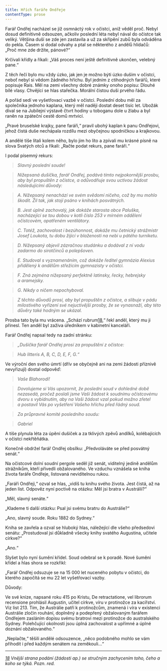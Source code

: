 ```yaml
---
title: Hřích faráře Ondřeje
contentType: prose
---
```


Farář Ondřej nacházel se již osmnáctý rok v očistci, aniž věděl proč. Nebyl dosud definitivně odsouzen, ačkoliv poslední léta nebyl nával do očistce tak veliký. Většina duší se zde jen zastavila a už za skřípění zubů byla odváděna do pekla. Časem si dodal odvahy a ptal se některého z andělů hlídačů: „Proč mne zde držíte, pánové?“

Krčívali křídly a říkali: „Váš proces není ještě definitivně ukončen, velebný pane.“

Z těch řečí bylo mu vždy úzko, jak jen je možno býti úzko duším v očistci, neboť nebyl si vědom žádného hříchu. Byl jedním z ctihodných farářů, které popisuje Rais. Měl na zemi všechny dobré známky onoho popisu: Dlouhé bílé vlasy. Chvějící se hlas stařečka. Morální čistou duši prvého řádu.

A pořád sedí ve vyšetřovací vazbě v očistci. Poslední dobu měl za společníka jednoho kaplana, který měl naději dostat deset tisíc let. Ubožák díval se na Jubilejní výstavě čtvrt hodiny u toboganu dole u žlabu a byl raněn na zpáteční cestě domů mrtvicí.

„Pravé bruselské krajky, pane faráři,“ pravil ubohý kaplan k panu Ondřejovi, jehož čistá duše nechápala rozdílu mezi obyčejnou spodničkou a krajkovou.

A andělé tiše lítali kolem něho, bylo jim ho líto a zpívali mu krásné písně na slova Svatých otců a říkali: „Račte podat rekurs, pane faráři.“

I podal písemný rekurs:

> _Slavný poslední soude!_

> _Nížepsaná dušička, farář Ondřej, podává tímto nejpokornější prosbu, aby byl propuštěn z očistce, a odůvodňuje svou uctivou žádost následujícími důvody:_

> _A. Nížepsaný nenachází ve svém svědomí ničeho, což by mu mohlo škodit. Žil tak, jak stojí psáno v knihách posvátných._

> _B. Jest úplně zachovalý, jak dokáže starosta obce Paluška, nacházející se tou dobou v kotli číslo 253 v mírném oddělení očistcovém, opatřeném ventilátory._

> _C. Totéž, zachovalost i bezúhonnost, dokáže mu četnický strážmistr Josef Loukota, tu dobu žijící v blaženosti na nebi u pátého turniketu._

> _D. Nížepsaný objevil zázračnou studánku a dodával z ní vodu zadarmo do sirotčinců a polepšoven._

> _E. Studoval s vyznamenáním, což dokáže ředitel gymnázia Alexius přidělený k andělům střežícím gymnazisty v očistci._

> _F. Zná zejména nížepsaný perfektně latinsky, řecky, hebrejsky a aramejsky._

> _G. Nikdy o ničem nepochyboval._

> _Z těchto důvodů prosí, aby byl propuštěn z očistce, a slibuje v pádu milostivého vyřízení své nejuctivější prosby, že se vynasnaží, aby této důvěry také hodným se ukázal._

Prosba tato byla mu vrácena. „Schází rubrum[18](./resources/undefined),“ řekl anděl, který mu ji přinesl. Ten anděl byl zaživa úředníkem v kabinetní kanceláři.

Farář Ondřej napsal tedy na zadní stránku:

> _„Dušička farář Ondřej prosí za propuštění z očistce:_

> _Hub litteris A, B, C, D, E, F, G.“_

Ve výroční den svého úmrtí (dřív se obyčejně ani na zemi žádosti příznivě nevyřizují) dostal odpověď:

> _Vaše Blahorodí!_

> _Dovolujeme si Vás upozornit, že poslední soud v dohledné době nezasedá, pročež poslali jsme Vaši žádost k soudnímu očistcovému dvoru s vybídnutím, aby na Vaši žádost vzal pokud možno zřetel a postavil Vás po vyšetření Vašeho hříchu před řádný soud._

> _Za průpravné komité posledního soudu:_

> _Gabriel_

A tiše plynula léta za úpění dušiček a za tklivých zpěvů andílků, kolébajících v očistci nekřtěňátka.

Konečně obdržel farář Ondřej obsílku: „Předvoláváte se před posvátný senát.“

Na očistcové dolní soudní pergole seděl již senát, viditelný jedině andělům strážníkům, kteří přivedli obžalovaného. Ve vzduchu vznášela se kniha života faráře Ondřeje, listovaná neviditelnou rukou.

„Faráři Ondřeji,“ ozval se hlas, „vidíš tu knihu svého života. Jest čistá, až na jeden list. Odpověz nyní poctivě na otázku: Měl jsi bratra v Austrálii?“

„Měl, slavný senáte.“

„Klademe ti další otázku: Psal jsi svému bratru do Austrálie?“

„Ano, slavný soude. Roku 1882 do Sydney.“

Kniha se zavřela a ozval se hluboký hlas, náležející dle všeho předsedovi senátu: „Prostudoval jsi důkladně všecky knihy svatého Augustina, učitele církve?“

„Ano.“

Slyšet bylo nyní šumění křídel. Soud odebral se k poradě. Nové šumění křídel a hlas shora se rozkřikl:

„Farář Ondřej odsuzuje se na 15 000 let nuceného pobytu v očist­ci, do kterého započítá se mu 22 let vyšetřovací vazby.

Důvody:

Ve své knize, napsané roku 415 po Kristu, De retractatione, vel librorum recensione prohlásil Augustin, učitel církve, víru v protinožce za kacířství. Viz list 213. Tím, že Austrálie patří k protinožcům, znamená i víra v existenci Austrálie zločin rouhání, doplněný a podepřený obžalovaným farářem Ondřejem zasláním dopisu svému bratrovi mezi protinožce do australského Sydney. Polehčující okolnosti jsou úplná zachovalost a upřímné a úplné doznání obžalovaného.“

„Neplačte,“ těšili andělé odsouzence, „něco podobného mohlo se vám přihodit i před každým senátem na zeměkouli…“

* * *

_[18](./resources/undefined) Vnější strana podání (žádosti ap.) se stručným zachycením toho, čeho a koho se týká. Pozn. red._

